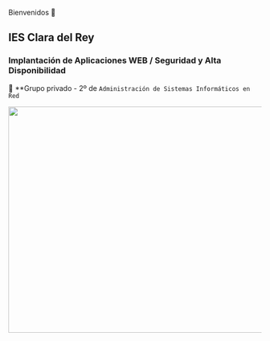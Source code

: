 Bienvenidos 👋

## IES Clara del Rey

### Implantación de Aplicaciones WEB / Seguridad y Alta Disponibilidad

🙋 **Grupo privado - 2º de `Administración de Sistemas Informáticos en Red`

<p align="center">
  <img width="600" height="450" src="">
</p>
